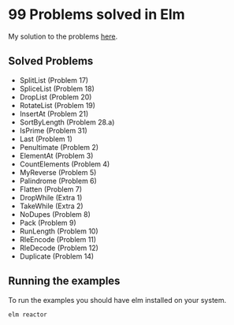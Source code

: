 # 99 Problems solved in Elm

My solution to the problems [here](https://johncrane.gitbooks.io/ninety-nine-elm-problems/).

## Solved Problems

- SplitList (Problem 17)
- SpliceList (Problem 18)
- DropList (Problem 20)
- RotateList (Problem 19)
- InsertAt (Problem 21)
- SortByLength (Problem 28.a)
- IsPrime (Problem 31)
- Last (Problem 1)
- Penultimate (Problem 2)
- ElementAt (Problem 3)
- CountElements (Problem 4)
- MyReverse (Problem 5)
- Palindrome (Problem 6)
- Flatten (Problem 7)
- DropWhile (Extra 1)
- TakeWhile (Extra 2)
- NoDupes (Problem 8)
- Pack (Problem 9)
- RunLength (Problem 10)
- RleEncode (Problem 11)
- RleDecode (Problem 12)
- Duplicate (Problem 14)

## Running the examples

To run the examples you should have elm installed on your system.

```bash
elm reactor
```
